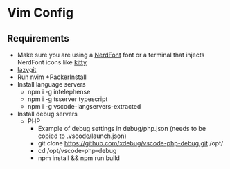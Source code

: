# Vim Config

## Requirements

- Make sure you are using a [NerdFont](https://www.nerdfonts.com/) font or a terminal that injects NerdFont icons like
  [kitty](https://sw.kovidgoyal.net/kitty/)
- [lazygit](https://github.com/jesseduffield/lazygit)
- Run nvim +PackerInstall
- Install language servers
    - npm i -g intelephense
    - npm i -g tsserver typescript
    - npm i -g vscode-langservers-extracted
- Install debug servers
    - PHP
        - Example of debug settings in debug/php.json (needs to be copied to
          .vscode/launch.json)
        - git clone https://github.com/xdebug/vscode-php-debug.git /opt/
        - cd /opt/vscode-php-debug
        - npm install && npm run build
